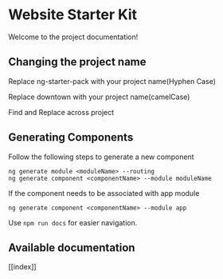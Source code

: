 # Website Starter Kit

Welcome to the project documentation!

## Changing the project name
Replace ng-starter-pack with your project name(Hyphen Case)

Replace downtown with your project name(camelCase)

Find and Replace across project

## Generating Components
Follow the following steps to generate a new component
```
ng generate module <moduleName> --routing
ng generate component <componentName> --module moduleName
```
If the component needs to be associated with app module
```
ng generate component <componentName> --module app
```

Use `npm run docs` for easier navigation.

## Available documentation

[[index]]
